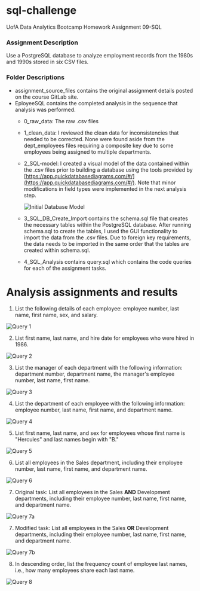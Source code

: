 # sql-challenge

UofA Data Analytics Bootcamp Homework Assignment 09-SQL

### Assignment Description
Use a PostgreSQL database to analyze employment records from the 1980s and 1990s stored in six CSV files.

### Folder Descriptions
* assignment_source_files contains the original assignment details posted on the course GitLab site.
* EployeeSQL contains the completed analysis in the sequence that analysis was performed.
    * 0_raw_data: The raw .csv files
    
    * 1_clean_data: I reviewed the clean data for inconsistencies that needed to be corrected. None were found aside from the dept_employees files requiring a composite key due to some employees being assigned to multiple departments.
    
    * 2_SQL-model: I created a visual model of the data contained within the .csv files prior to building a database using the tools provided by [https://app.quickdatabasediagrams.com/#/](https://app.quickdatabasediagrams.com/#/).    Note that minor modifications in field types were implemented in the next analysis step.
    
        ![Initial Database Model](EmployeeSQL/2_SQL_model/QuickDBD-employee_model.png)
    
    * 3_SQL_DB_Create_Import contains the schema.sql file that creates the necessary tables within the PostgreSQL database. After running schema.sql to create the tables, I used the GUI functionality to import the data from the .csv files.  Due to foreign key requirements, the data needs to be imported in the same order that the tables are created within schema.sql.
    
    * 4_SQL_Analysis contains query.sql which contains the code queries for each of the assignment tasks.
    
# Analysis assignments and results
1. List the following details of each employee: employee number, last name, first name, sex, and salary.

![Query 1](EmployeeSQL/4_SQL_Analysis/query_1.png)

2. List first name, last name, and hire date for employees who were hired in 1986.

![Query 2](EmployeeSQL/4_SQL_Analysis/query_2.png)

3. List the manager of each department with the following information: department number, department name, the manager's employee number, last name, first name.

![Query 3](EmployeeSQL/4_SQL_Analysis/query_3.png)

4. List the department of each employee with the following information: employee number, last name, first name, and department name.

![Query 4](EmployeeSQL/4_SQL_Analysis/query_4.png)

5. List first name, last name, and sex for employees whose first name is "Hercules" and last names begin with "B."

![Query 5](EmployeeSQL/4_SQL_Analysis/query_5.png)

6. List all employees in the Sales department, including their employee number, last name, first name, and department name.

![Query 6](EmployeeSQL/4_SQL_Analysis/query_6.png)

7. Original task: List all employees in the Sales **AND** Development departments, including their employee number, last name, first name, and department name.

![Query 7a](EmployeeSQL/4_SQL_Analysis/query_7a.png)

7. Modified task: List all employees in the Sales **OR** Development departments, including their employee number, last name, first name, and department name.

![Query 7b](EmployeeSQL/4_SQL_Analysis/query_7b.png)

8. In descending order, list the frequency count of employee last names, i.e., how many employees share each last name.    

![Query 8](EmployeeSQL/4_SQL_Analysis/query_8.png)
